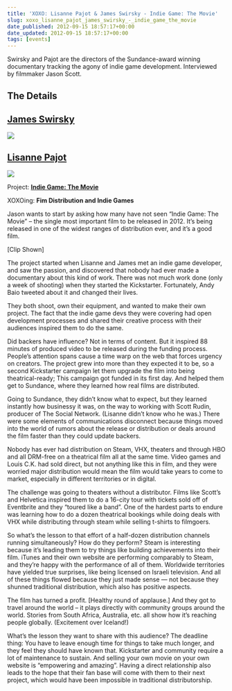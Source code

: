 ```yaml
---
title: 'XOXO: Lisanne Pajot & James Swirsky - Indie Game: The Movie'
slug: xoxo_lisanne_pajot_james_swirsky_-_indie_game_the_movie
date_published: 2012-09-15 18:57:17+00:00
date_updated: 2012-09-15 18:57:17+00:00
tags: [events]
---
```

Swirsky and Pajot are the directors of the Sundance-award winning documentary tracking the agony of indie game development. Interviewed by filmmaker Jason Scott.

## The Details

## [James Swirsky](https://twitter.com/jamesswirsky)

![](https://cdn.glitch.global/c4e475b2-a54e-47e0-973c-ed0bd1b46262/IndieGameTheMovieNewVimeo_normal.png?v=1670738724626)

## [Lisanne Pajot](https://twitter.com/lisannepajot)

![](https://cdn.glitch.global/c4e475b2-a54e-47e0-973c-ed0bd1b46262/RedCarpet_2_normal.jpg?v=1670738755124)

Project: **[Indie Game: The Movie](http://indiegamethemovie.com/)**

XOXOing: **Fim Distribution and Indie Games**

Jason wants to start by asking how many have not seen “Indie Game: The Movie” – the single most important film to be released in 2012. It’s being released in one of the widest ranges of distribution ever, and it’s a good film.  

[Clip Shown]  

The project started when Lisanne and James met an indie game developer, and saw the passion, and discovered that nobody had ever made a documentary about this kind of work. There was not much work done (only a week of shooting) when they started the Kickstarter. Fortunately, Andy Baio tweeted about it and changed their lives.  

They both shoot, own their equipment, and wanted to make their own project. The fact that the indie game devs they were covering had open development processes and shared their creative process with their audiences inspired them to do the same.  

Did backers have influence? Not in terms of content. But it inspired 88 minutes of produced video to be released during the funding process. People’s attention spans cause a time warp on the web that forces urgency on creators. The project grew into more than they expected it to be, so a second Kickstarter campaign let them upgrade the film into being theatrical-ready; This campaign got funded in its first day. And helped them get to Sundance, where they learned how real films are distributed.  

Going to Sundance, they didn’t know what to expect, but they learned instantly how businessy it was, on the way to working with Scott Rudin, producer of The Social Network. (Lisanne didn’t know who he was.) There were some elements of communications disconnect because things moved into the world of rumors about the release or distribution or deals around the film faster than they could update backers.  

Nobody has ever had distribution on Steam, VHX, theaters and through HBO and all DRM-free on a theatrical film all at the same time. Video games and Louis C.K. had sold direct, but not anything like this in film, and they were worried major distribution would mean the film would take years to come to market, especially in different territories or in digital.  

The challenge was going to theaters without a distributor. Films like Scott’s and Helvetica inspired them to do a 16-city tour with tickets sold off of Eventbrite and they “toured like a band”. One of the hardest parts to endure was learning how to do a dozen theatrical bookings while doing deals with VHX while distributing through steam while selling t-shirts to filmgoers.  

So what’s the lesson to that effort of a half-dozen distribution channels running simultaneously? How do they perform? Steam is interesting because it’s leading them to try things like building achievements into their film. iTunes and their own website are performing comparably to Steam, and they’re happy with the performance of all of them. Worldwide territories have yielded true surprises, like being licensed on Israeli television. And all of these things flowed because they just made sense — not because they shunned traditional distribution, which also has positive aspects.  

The film has turned a profit. [Healthy round of applause.] And they got to travel around the world – it plays directly with community groups around the world. Stories from South Africa, Australia, etc. all show how it’s reaching people globally. (Excitement over Iceland!)  

What’s the lesson they want to share with this audience? The deadline thing: You have to leave enough time for things to take much longer, and they feel they should have known that. Kickstarter and community require a lot of maintenance to sustain. And selling your own movie on your own website is “empowering and amazing”. Having a direct relationship also leads to the hope that their fan base will come with them to their next project, which would have been impossible in traditional distributorship.
